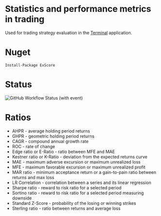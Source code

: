 # Statistics and performance metrics in trading 

Used for trading strategy evaluation in the [Terminal](https://github.com/Indemos/Terminal) application. 

# Nuget

```
Install-Package ExScore
```

# Status 

![GitHub Workflow Status (with event)](https://img.shields.io/github/actions/workflow/status/Indemos/Statistics/dotnet.yml?event=push)

# Ratios 

* AHPR - average holding period returns
* GHPR - geometric holding period returns
* CAGR - compound annual growth rate
* ROC - rate of change
* Edge ratio or E-Ratio - ratio between MFE and MAE
* Kestner ratio or K-Ratio - deviation from the expected returns curve
* MAE - maximum adverse excursion or maximum unrealized loss 
* MFE - maximum favorable excursion or maximum unrealized profit 
* MAR ratio - minimum acceptance return or a gain-to-pain ratio between returns and max loss
* LR Correlation - correlation between a series and its linear regression
* Sharpe ratio - reward to risk ratio for a selected period
* Sortino ratio - reward to risk ratio for a selected period measuring downside
* Standard Z-Score - probability of the losing or winning strikes
* Sterling ratio - ratio between returns and average loss
